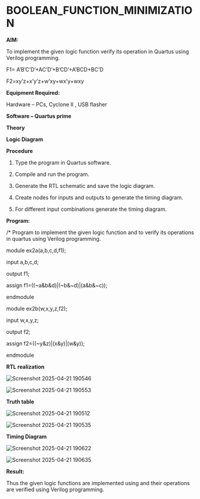 
# BOOLEAN_FUNCTION_MINIMIZATION

**AIM:**

To implement the given logic function verify its operation in Quartus using Verilog programming.

F1= A’B’C’D’+AC’D’+B’CD’+A’BCD+BC’D 

F2=xy’z+x’y’z+w’xy+wx’y+wxy

**Equipment Required:**

Hardware – PCs, Cyclone II , USB flasher

**Software – Quartus prime**

**Theory**

**Logic Diagram**

**Procedure**

1.	Type the program in Quartus software.

2.	Compile and run the program.

3.	Generate the RTL schematic and save the logic diagram.

4.	Create nodes for inputs and outputs to generate the timing diagram.

5.	For different input combinations generate the timing diagram.


**Program:**

/* Program to implement the given logic function and to verify its operations in quartus using Verilog programming. 






module ex2a(a,b,c,d,f1);

input a,b,c,d;

output f1;

assign f1=((~a&b&d)|(~b&~d)|(a&b&~c));

endmodule

module ex2b(w,x,y,z,f2);

input w,x,y,z;

output f2;

assign f2=((~y&z)|(x&y)|(w&y));

endmodule


**RTL realization**

![Screenshot 2025-04-21 190546](https://github.com/user-attachments/assets/f85ea5a2-5cc0-474e-8fb8-422dff5ae141)

![Screenshot 2025-04-21 190553](https://github.com/user-attachments/assets/1d819669-7c42-4b62-9f87-4d3de6d0e3f7)


**Truth table**

![Screenshot 2025-04-21 190512](https://github.com/user-attachments/assets/79f0246d-f1e5-4b5e-8514-419d9a991fdc)

![Screenshot 2025-04-21 190535](https://github.com/user-attachments/assets/e76712ba-59bc-45d1-bd1e-9ceb4a1310cf)



**Timing Diagram**

![Screenshot 2025-04-21 190622](https://github.com/user-attachments/assets/bccba43f-21d7-4092-8711-235598b39175)

![Screenshot 2025-04-21 190635](https://github.com/user-attachments/assets/4e791b71-785f-4d17-bdd6-952111aec792)


**Result:**

Thus the given logic functions are implemented using and their operations are verified using Verilog programming.
